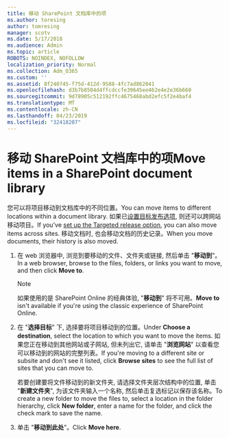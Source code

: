 ```yaml
---
title: 移动 SharePoint 文档库中的项
ms.author: toresing
author: tomresing
manager: scotv
ms.date: 5/17/2018
ms.audience: Admin
ms.topic: article
ROBOTS: NOINDEX, NOFOLLOW
localization_priority: Normal
ms.collection: Adm_O365
ms.custom: ''
ms.assetid: 8f240745-f75d-412d-9588-4fc7ad862041
ms.openlocfilehash: d3b7b8504d4ffcdccfe39645ee462e4e2e36b660
ms.sourcegitcommit: 9d78905c512192ffc4675468abd2efc5f2e4baf4
ms.translationtype: MT
ms.contentlocale: zh-CN
ms.lasthandoff: 04/23/2019
ms.locfileid: "32418207"
---
```

# <a name="move-items-in-a-sharepoint-document-library"></a><span data-ttu-id="e0863-102">移动 SharePoint 文档库中的项</span><span class="sxs-lookup"><span data-stu-id="e0863-102">Move items in a SharePoint document library</span></span>

<span data-ttu-id="e0863-103">您可以将项目移动到文档库中的不同位置。</span><span class="sxs-lookup"><span data-stu-id="e0863-103">You can move items to different locations within a document library.</span></span> <span data-ttu-id="e0863-104">如果已[设置目标发布选项](https://go.microsoft.com/fwlink/?linkid=622980), 则还可以跨网站移动项目。</span><span class="sxs-lookup"><span data-stu-id="e0863-104">If you've [set up the Targeted release option](https://go.microsoft.com/fwlink/?linkid=622980), you can also move items across sites.</span></span> <span data-ttu-id="e0863-105">移动文档时, 也会移动文档的历史记录。</span><span class="sxs-lookup"><span data-stu-id="e0863-105">When you move documents, their history is also moved.</span></span>
  
1. <span data-ttu-id="e0863-106">在 web 浏览器中, 浏览到要移动的文件、文件夹或链接, 然后单击 "**移动到**"。</span><span class="sxs-lookup"><span data-stu-id="e0863-106">In a web browser, browse to the files, folders, or links you want to move, and then click **Move to**.</span></span>
    
    > [!NOTE]
    > <span data-ttu-id="e0863-107">如果使用的是 SharePoint Online 的经典体验, "**移动到**" 将不可用。</span><span class="sxs-lookup"><span data-stu-id="e0863-107">**Move to** isn't available if you're using the classic experience of SharePoint Online.</span></span> 
  
2. <span data-ttu-id="e0863-108">在 "**选择目标**" 下, 选择要将项目移动到的位置。</span><span class="sxs-lookup"><span data-stu-id="e0863-108">Under **Choose a destination**, select the location to which you want to move the items.</span></span> <span data-ttu-id="e0863-109">如果您正在移动到其他网站或子网站, 但未列出它, 请单击 "**浏览网站**" 以查看您可以移动到的网站的完整列表。</span><span class="sxs-lookup"><span data-stu-id="e0863-109">If you're moving to a different site or subsite and don't see it listed, click **Browse sites** to see the full list of sites that you can move to.</span></span> 
    
    <span data-ttu-id="e0863-110">若要创建要将文件移动到的新文件夹, 请选择文件夹层次结构中的位置, 单击 "**新建文件夹**", 为该文件夹输入一个名称, 然后单击复选标记以保存该名称。</span><span class="sxs-lookup"><span data-stu-id="e0863-110">To create a new folder to move the files to, select a location in the folder hierarchy, click **New folder**, enter a name for the folder, and click the check mark to save the name.</span></span>
    
3. <span data-ttu-id="e0863-111">单击 "**移动到此处**"。</span><span class="sxs-lookup"><span data-stu-id="e0863-111">Click **Move here**.</span></span>
    

